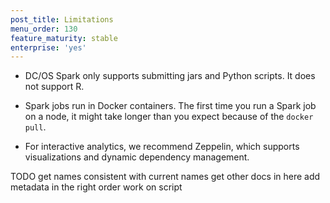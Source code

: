 ```yaml
---
post_title: Limitations
menu_order: 130
feature_maturity: stable
enterprise: 'yes'
---
```


*   DC/OS Spark only supports submitting jars and Python scripts. It
does not support R.

*   Spark jobs run in Docker containers. The first time you run a
Spark job on a node, it might take longer than you expect because of
the `docker pull`.

*   For interactive analytics, we
recommend Zeppelin, which supports visualizations and dynamic
dependency management.


TODO
get names consistent with current names
get other docs in here
add metadata in the right order
work on script